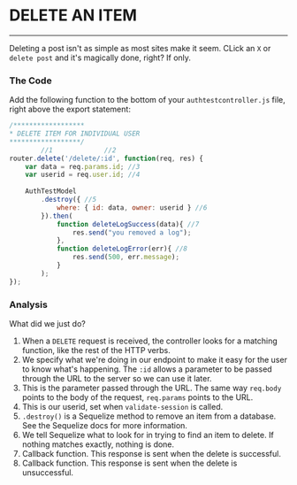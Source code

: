 # DELETE AN ITEM
---

Deleting a post isn't as simple as most sites make it seem. CLick an `X` or `delete post` and it's magically done, right? If only.

### The Code
Add the following function to the bottom of your `authtestcontroller.js` file, right above the export statement:

```js
/******************
* DELETE ITEM FOR INDIVIDUAL USER
******************/
		//1				//2
router.delete('/delete/:id', function(req, res) {
	var data = req.params.id; //3
	var userid = req.user.id; //4
	
	AuthTestModel
		.destroy({ //5
			where: { id: data, owner: userid } //6
		}).then(
			function deleteLogSuccess(data){ //7
				res.send("you removed a log");
			},
			function deleteLogError(err){ //8
				res.send(500, err.message);
			}
		);
});
```

### Analysis
What did we just do?
1. When a `DELETE` request is received, the controller looks for a matching function, like the rest of the HTTP verbs.
2. We specify what we're doing in our endpoint to make it easy for the user to know what's happening. The `:id` allows a parameter to be passed through the URL to the server so we can use it later.
3. This is the parameter passed through the URL. The same way `req.body` points to the body of the request, `req.params` points to the URL.
4. This is our userid, set when `validate-session` is called.
5. `.destroy()` is a Sequelize method to remove an item from a database. See the Sequelize docs for more information.
6. We tell Sequelize what to look for in trying to find an item to delete. If nothing matches exactly, nothing is done.
7. Callback function. This response is sent when the delete is successful.
8. Callback function. This response is sent when the delete is unsuccessful.